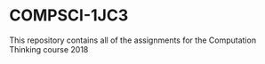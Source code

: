 # COMPSCI-1JC3
This repository contains all of the assignments for the Computation Thinking course 2018
